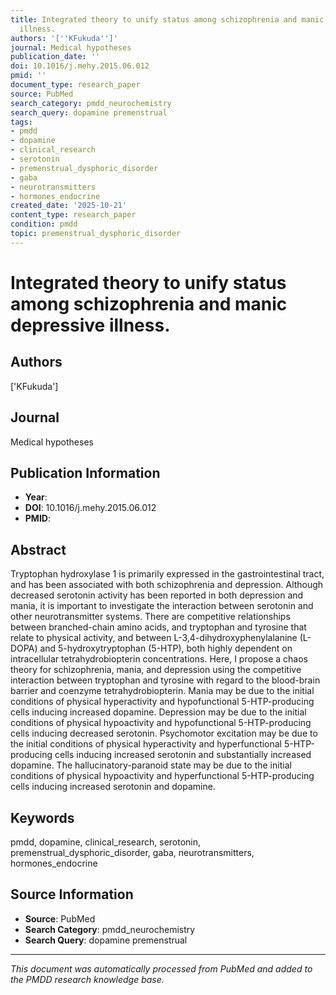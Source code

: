 ```yaml
---
title: Integrated theory to unify status among schizophrenia and manic depressive
  illness.
authors: '[''KFukuda'']'
journal: Medical hypotheses
publication_date: ''
doi: 10.1016/j.mehy.2015.06.012
pmid: ''
document_type: research_paper
source: PubMed
search_category: pmdd_neurochemistry
search_query: dopamine premenstrual
tags:
- pmdd
- dopamine
- clinical_research
- serotonin
- premenstrual_dysphoric_disorder
- gaba
- neurotransmitters
- hormones_endocrine
created_date: '2025-10-21'
content_type: research_paper
condition: pmdd
topic: premenstrual_dysphoric_disorder
---
```


# Integrated theory to unify status among schizophrenia and manic depressive illness.

## Authors
['KFukuda']

## Journal
Medical hypotheses

## Publication Information
- **Year**: 
- **DOI**: 10.1016/j.mehy.2015.06.012
- **PMID**: 

## Abstract
Tryptophan hydroxylase 1 is primarily expressed in the gastrointestinal tract, and has been associated with both schizophrenia and depression. Although decreased serotonin activity has been reported in both depression and mania, it is important to investigate the interaction between serotonin and other neurotransmitter systems. There are competitive relationships between branched-chain amino acids, and tryptophan and tyrosine that relate to physical activity, and between L-3,4-dihydroxyphenylalanine (L-DOPA) and 5-hydroxytryptophan (5-HTP), both highly dependent on intracellular tetrahydrobiopterin concentrations. Here, I propose a chaos theory for schizophrenia, mania, and depression using the competitive interaction between tryptophan and tyrosine with regard to the blood-brain barrier and coenzyme tetrahydrobiopterin. Mania may be due to the initial conditions of physical hyperactivity and hypofunctional 5-HTP-producing cells inducing increased dopamine. Depression may be due to the initial conditions of physical hypoactivity and hypofunctional 5-HTP-producing cells inducing decreased serotonin. Psychomotor excitation may be due to the initial conditions of physical hyperactivity and hyperfunctional 5-HTP-producing cells inducing increased serotonin and substantially increased dopamine. The hallucinatory-paranoid state may be due to the initial conditions of physical hypoactivity and hyperfunctional 5-HTP-producing cells inducing increased serotonin and dopamine.

## Keywords
pmdd, dopamine, clinical_research, serotonin, premenstrual_dysphoric_disorder, gaba, neurotransmitters, hormones_endocrine

## Source Information
- **Source**: PubMed
- **Search Category**: pmdd_neurochemistry
- **Search Query**: dopamine premenstrual

---
*This document was automatically processed from PubMed and added to the PMDD research knowledge base.*
